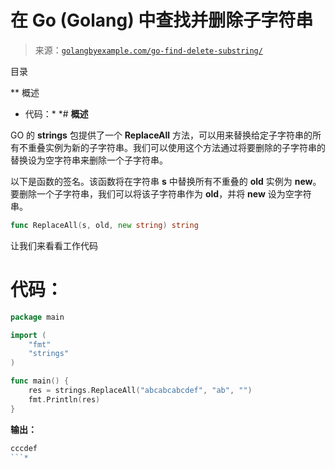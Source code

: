 <!--yml

类别：未分类

日期：2024-10-13 06:13:50

-->

# 在 Go (Golang) 中查找并删除子字符串

> 来源：[`golangbyexample.com/go-find-delete-substring/`](https://golangbyexample.com/go-find-delete-substring/)

目录

**   概述

+   代码：*  *# **概述**

GO 的 **strings** 包提供了一个 **ReplaceAll** 方法，可以用来替换给定子字符串的所有不重叠实例为新的子字符串。我们可以使用这个方法通过将要删除的子字符串的替换设为空字符串来删除一个子字符串。

以下是函数的签名。该函数将在字符串 **s** 中替换所有不重叠的 **old** 实例为 **new**。要删除一个子字符串，我们可以将该子字符串作为 **old**，并将 **new** 设为空字符串。

```go
func ReplaceAll(s, old, new string) string
```

让我们来看看工作代码

# **代码：**

```go
package main

import (
    "fmt"
    "strings"
)

func main() {
    res = strings.ReplaceAll("abcabcabcdef", "ab", "")
    fmt.Println(res)
}
```

**输出：**

```go
cccdef
```*
